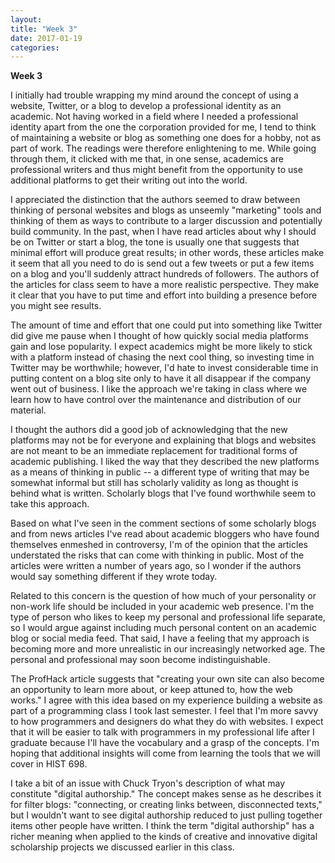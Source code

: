 ```yaml
---
layout:
title: "Week 3"
date: 2017-01-19
categories:
---
```

**Week 3**

I initially had trouble wrapping my mind around the concept of using a website, Twitter, or a blog to develop a professional identity as an academic. Not having worked in a field where I needed a professional identity apart from the one the corporation provided for me, I tend to think of maintaining a website or blog as something one does for a hobby, not as part of work. The readings were therefore enlightening to me. While going through them, it clicked with me that, in one sense, academics are professional writers and thus might benefit from the opportunity to use additional platforms to get their writing out into the world.

I appreciated the distinction that the authors seemed to draw between thinking of personal websites and blogs as unseemly "marketing" tools and thinking of them as ways to contribute to a larger discussion and potentially build community. In the past, when I have read articles about why I should be on Twitter or start a blog, the tone is usually one that suggests that minimal effort will produce great results; in other words, these articles make it seem that all you need to do is send out a few tweets or put a few items on a blog and you'll suddenly attract hundreds of followers. The authors of the articles for class seem to have a more realistic perspective. They make it clear that you have to put time and effort into building a presence before you might see results.

The amount of time and effort that one could put into something like Twitter did give me pause when I thought of how quickly social media platforms gain and lose popularity. I expect academics might be more likely to stick with a platform instead of chasing the next cool thing, so investing time in Twitter may be worthwhile; however, I'd hate to invest considerable time in putting content on a blog site only to have it all disappear if the company went out of business. I like the approach we're taking in class where we learn how to have control over the maintenance and distribution of our material.

I thought the authors did a good job of acknowledging that the new platforms may not be for everyone and explaining that blogs and websites are not meant to be an immediate replacement for traditional forms of academic publishing. I liked the way that they described the new platforms as a means of thinking in public -- a different type of writing that may be somewhat informal but still has scholarly validity as long as thought is behind what is written. Scholarly blogs that I've found worthwhile seem to take this approach.

Based on what I've seen in the comment sections of some scholarly blogs and from news articles I've read about academic bloggers who have found themselves enmeshed in controversy, I'm of the opinion that the articles understated the risks that can come with thinking in public. Most of the articles were written a number of years ago, so I wonder if the authors would say something different if they wrote today.  

Related to this concern is the question of how much of your personality or non-work life should be included in your academic web presence. I'm the type of person who likes to keep my personal and professional life separate, so I would argue against including much personal content on an academic blog or social media feed. That said, I have a feeling that my approach is becoming more and more unrealistic in our increasingly networked age. The personal and professional may soon become indistinguishable.

The ProfHack article suggests that "creating your own site can also become an opportunity to learn more about, or keep attuned to, how the web works." I agree with this idea based on my experience building a website as part of a programming class I took last semester. I feel that I'm more savvy to how programmers and designers do what they do with websites. I expect that it will be easier to talk with programmers in my professional life after I graduate because I'll have the vocabulary and a grasp of the concepts. I'm hoping that additional insights will come from learning the tools that we will cover in HIST 698.

I take a bit of an issue with Chuck Tryon's description of what may constitute "digital authorship." The concept makes sense as he describes it for filter blogs: "connecting, or creating links between, disconnected texts," but I wouldn't want to see digital authorship reduced to just pulling together items other people have written. I think the term "digital authorship" has a richer meaning when applied to the kinds of creative and innovative digital scholarship projects we discussed earlier in this class.
